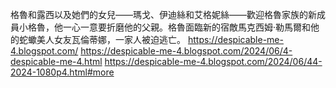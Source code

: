 格魯和露西以及她們的女兒——瑪戈、伊迪絲和艾格妮絲——歡迎格魯家族的新成員小格魯，他一心一意要折磨他的父親。格魯面臨新的宿敵馬克西姆·勒馬爾和他的蛇蠍美人女友瓦倫蒂娜，一家人被迫逃亡。
https://despicable-me-4.blogspot.com/
https://despicable-me-4.blogspot.com/2024/06/4-despicable-me-4.html
https://despicable-me-4.blogspot.com/2024/06/44-2024-1080p4.html#more
